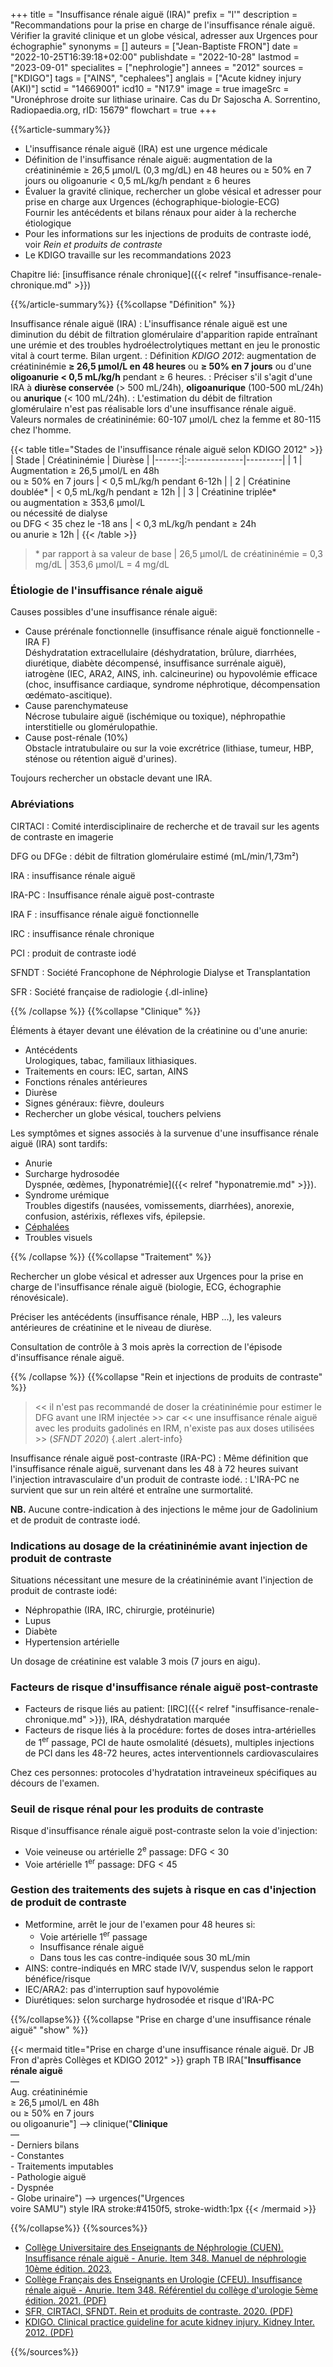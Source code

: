 +++
title = "Insuffisance rénale aiguë (IRA)"
prefix = "l'"
description = "Recommandations pour la prise en charge de l'insuffisance rénale aiguë. Vérifier la gravité clinique et un globe vésical, adresser aux Urgences pour échographie"
synonyms = []
auteurs = ["Jean-Baptiste FRON"]
date = "2022-10-25T16:39:18+02:00"
publishdate = "2022-10-28"
lastmod = "2023-09-01"
specialites = ["nephrologie"]
annees = "2012"
sources = ["KDIGO"]
tags = ["AINS", "cephalees"]
anglais = ["Acute kidney injury (AKI)"]
sctid = "14669001"
icd10 = "N17.9"
image = true
imageSrc = "Uronéphrose droite sur lithiase urinaire. Cas du Dr Sajoscha A. Sorrentino, Radiopaedia.org, rID: 15679"
flowchart = true
+++

{{%article-summary%}}

- L'insuffisance rénale aiguë (IRA) est une urgence médicale
- Définition de l'insuffisance rénale aiguë: augmentation de la créatininémie ≥ 26,5 µmol/L (0,3 mg/dL) en 48 heures ou ≥ 50% en 7 jours ou oligoanurie < 0,5 mL/kg/h pendant ≥ 6 heures
- Évaluer la gravité clinique, rechercher un globe vésical et adresser pour prise en charge aux Urgences (échographique-biologie-ECG)  
  Fournir les antécédents et bilans rénaux pour aider à la recherche étiologique
- Pour les informations sur les injections de produits de contraste iodé, voir *Rein et produits de contraste*
- Le KDIGO travaille sur les recommandations 2023

Chapitre lié: [insuffisance rénale chronique]({{< relref "insuffisance-renale-chronique.md" >}})

{{%/article-summary%}}
{{%collapse "Définition" %}}

Insuffisance rénale aiguë (IRA)
: L'insuffisance rénale aiguë est une diminution du débit de filtration glomérulaire d'apparition rapide entraînant une urémie et des troubles hydroélectrolytiques mettant en jeu le pronostic vital à court terme. Bilan urgent.
: Définition *KDIGO 2012*: augmentation de créatininémie **≥ 26,5 µmol/L en 48 heures** ou **≥ 50% en 7 jours** ou d'une **oligoanurie < 0,5 mL/kg/h** pendant ≥ 6 heures.
: Préciser s'il s'agit d'une IRA à **diurèse conservée** (> 500 mL/24h), **oligoanurique** (100-500 mL/24h) ou **anurique** (< 100 mL/24h).
: L'estimation du débit de filtration glomérulaire n'est pas réalisable lors d'une insuffisance rénale aiguë.  
Valeurs normales de créatininémie: 60-107 µmol/L chez la femme et 80-115 chez l'homme.

{{< table title="Stades de l'insuffisance rénale aiguë selon KDIGO 2012" >}}
| Stade | Créatininémie | Diurèse |
|------:|:--------------|---------|
| 1     | Augmentation ≥ 26,5 µmol/L en 48h<br>ou ≥ 50% en 7 jours | < 0,5 mL/kg/h pendant 6-12h |
| 2     | Créatinine doublée* | < 0,5 mL/kg/h pendant ≥ 12h |
| 3     | Créatinine triplée*<br>ou augmentation ≥ 353,6 µmol/L<br>ou nécessité de dialyse<br>ou DFG < 35 chez le -18 ans | < 0,3 mL/kg/h pendant ≥ 24h<br>ou anurie ≥ 12h |
{{< /table >}}

> \* par rapport à sa valeur de base | 26,5 µmol/L de créatininémie = 0,3 mg/dL | 353,6 µmol/L = 4 mg/dL

### Étiologie de l'insuffisance rénale aiguë

Causes possibles d'une insuffisance rénale aiguë:

- Cause prérénale fonctionnelle (insuffisance rénale aiguë fonctionnelle - IRA F)  
  Déshydratation extracellulaire (déshydratation, brûlure, diarrhées, diurétique, diabète décompensé, insuffisance surrénale aiguë), iatrogène (IEC, ARA2, AINS, inh. calcineurine) ou hypovolémie efficace (choc, insuffisance cardiaque, syndrome néphrotique, décompensation œdémato-ascitique).
- Cause parenchymateuse  
  Nécrose tubulaire aiguë (ischémique ou toxique), néphropathie interstitielle ou glomérulopathie.
- Cause post-rénale (10%)  
  Obstacle intratubulaire ou sur la voie excrétrice (lithiase, tumeur, HBP, sténose ou rétention aiguë d'urines).

Toujours rechercher un obstacle devant une IRA.

### Abréviations

CIRTACI
: Comité interdisciplinaire de recherche et de travail sur les agents de contraste en imagerie

DFG ou DFGe
: débit de filtration glomérulaire estimé (mL/min/1,73m²)

IRA
: insuffisance rénale aiguë

IRA-PC
: Insuffisance rénale aiguë post-contraste

IRA F
: insuffisance rénale aiguë fonctionnelle

IRC
: insuffisance rénale chronique

PCI
: produit de contraste iodé

SFNDT
: Société Francophone de Néphrologie Dialyse et Transplantation

SFR
: Société française de radiologie
{.dl-inline}

{{% /collapse %}}
{{%collapse "Clinique" %}}

Éléments à étayer devant une élévation de la créatinine ou d'une anurie:

- Antécédents  
  Urologiques, tabac, familiaux lithiasiques.
- Traitements en cours: IEC, sartan, AINS
- Fonctions rénales antérieures
- Diurèse
- Signes généraux: fièvre, douleurs
- Rechercher un globe vésical, touchers pelviens

Les symptômes et signes associés à la survenue d'une insuffisance rénale aiguë (IRA) sont tardifs:

- Anurie
- Surcharge hydrosodée  
  Dyspnée, œdèmes, [hyponatrémie]({{< relref "hyponatremie.md" >}}).
- Syndrome urémique  
  Troubles digestifs (nausées, vomissements, diarrhées), anorexie, confusion, astérixis, réflexes vifs, épilepsie.
- [Céphalées](/tags/cephalees/)
- Troubles visuels

{{% /collapse %}}
{{%collapse "Traitement" %}}

Rechercher un globe vésical et adresser aux Urgences pour la prise en charge de l'insuffisance rénale aiguë (biologie, ECG, échographie rénovésicale).

Préciser les antécédents (insuffisance rénale, HBP ...), les valeurs antérieures de créatinine et le niveau de diurèse.

Consultation de contrôle à 3 mois après la correction de l'épisode d'insuffisance rénale aiguë.

{{% /collapse %}}
{{%collapse "Rein et injections de produits de contraste" %}}

> << il n'est pas recommandé de doser la créatininémie pour estimer le DFG avant une IRM injectée >> car << une insuffisance rénale aiguë avec les produits gadolinés en IRM, n'existe pas aux doses utilisées >> (*SFNDT 2020*)
{.alert .alert-info}

Insuffisance rénale aiguë post-contraste (IRA-PC)
: Même définition que l'insuffisance rénale aiguë, survenant dans les 48 à 72 heures suivant l'injection intravasculaire d'un produit de contraste iodé.
: L'IRA-PC ne survient que sur un rein altéré et entraîne une surmortalité.

**NB.** Aucune contre-indication à des injections le même jour de Gadolinium et de produit de contraste iodé.

### Indications au dosage de la créatininémie avant injection de produit de contraste

Situations nécessitant une mesure de la créatininémie avant l'injection de produit de contraste iodé:

- Néphropathie (IRA, IRC, chirurgie, protéinurie)
- Lupus
- Diabète
- Hypertension artérielle

Un dosage de créatinine est valable 3 mois (7 jours en aigu).

### Facteurs de risque d'insuffisance rénale aiguë post-contraste

- Facteurs de risque liés au patient: [IRC]({{< relref "insuffisance-renale-chronique.md" >}}), IRA, déshydratation marquée
- Facteurs de risque liés à la procédure: fortes de doses intra-artérielles de 1<sup>er</sup> passage, PCI de haute osmolalité (désuets), multiples injections de PCI dans les 48-72 heures, actes interventionnels cardiovasculaires

Chez ces personnes: protocoles d'hydratation intraveineux spécifiques au décours de l'examen.

### Seuil de risque rénal pour les produits de contraste

Risque d'insuffisance rénale aiguë post-contraste selon la voie d'injection:

- Voie veineuse ou artérielle 2<sup>e</sup> passage: DFG < 30
- Voie artérielle 1<sup>er</sup> passage: DFG < 45

### Gestion des traitements des sujets à risque en cas d'injection de produit de contraste

- Metformine, arrêt le jour de l'examen pour 48 heures si:
  - Voie artérielle 1<sup>er</sup> passage
  - Insuffisance rénale aiguë
  - Dans tous les cas contre-indiquée sous 30 mL/min
- AINS: contre-indiqués en MRC stade IV/V, suspendus selon le rapport bénéfice/risque
- IEC/ARA2: pas d'interruption sauf hypovolémie
- Diurétiques: selon surcharge hydrosodée et risque d'IRA-PC

{{%/collapse%}}
{{%collapse "Prise en charge d'une insuffisance rénale aiguë" "show" %}}

{{< mermaid title="Prise en charge d'une insuffisance rénale aiguë. Dr JB Fron d'après Collèges et KDIGO 2012" >}}
graph TB
  IRA["<b>Insuffisance rénale aiguë</b><br>—<br>Aug. créatininémie<br>≥ 26,5 µmol/L en 48h<br>ou ≥ 50% en 7 jours<br>ou oligoanurie"] --> clinique("<b>Clinique</b><br>—<br>- Derniers bilans<br>- Constantes<br>- Traitements imputables<br>- Pathologie aiguë<br>- Dyspnée<br>- Globe urinaire") --> urgences("Urgences<br>voire SAMU")
  style IRA stroke:#4150f5, stroke-width:1px
{{< /mermaid >}}

{{%/collapse%}}
{{%sources%}}

- [Collège Universitaire des Enseignants de Néphrologie (CUEN). Insuffisance rénale aiguë - Anurie. Item 348. Manuel de néphrologie 10ème édition. 2023.](https://cuen.fr/manuel3/spip.php?article62)
- [Collège Français des Enseignants en Urologie (CFEU). Insuffisance rénale aiguë - Anurie. Item 348. Référentiel du collège d'urologie 5ème édition. 2021. (PDF)](https://www.urofrance.org/wp-content/uploads/2021/11/item-348-Insuffisance-renale-aigue.pdf)
- [SFR, CIRTACI, SFNDT. Rein et produits de contraste. 2020. (PDF)](https://www.sfndt.org/sites/www.sfndt.org/files/medias/documents/Fiche%20de%20recommandation%20pour%20la%20pratique%20clinique_rein%20et%20produit%20de%20contraste.pdf)
- [KDIGO. Clinical practice guideline for acute kidney injury. Kidney Inter. 2012. (PDF)](https://kdigo.org/wp-content/uploads/2016/10/KDIGO-2012-AKI-Guideline-English.pdf)

{{%/sources%}}
